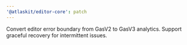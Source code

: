 ```yaml
---
'@atlaskit/editor-core': patch
---
```


Convert editor error boundary from GasV2 to GasV3 analytics. Support graceful recovery for intermittent issues.
